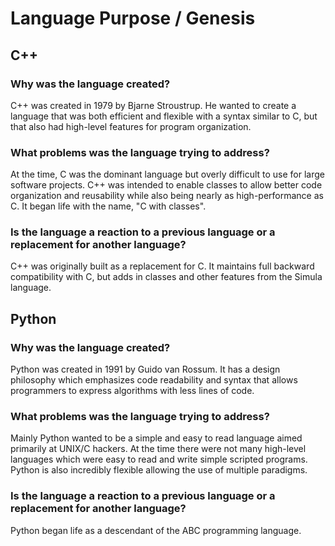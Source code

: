 # Language Purpose / Genesis

## C++
### Why was the language created?
C++ was created in 1979 by Bjarne Stroustrup. He wanted to create a 
language that was both efficient and flexible with a syntax similar to C, but 
that also had high-level features for program organization.

### What problems was the language trying to address?
At the time, C was the dominant language but overly difficult to use for large
software projects. C++ was intended to enable classes to allow better code 
organization and reusability while also being nearly as high-performance 
as C. It began life with the name, "C with classes".

### Is the language a reaction to a previous language or a replacement for another language?
C++ was originally built as a replacement for C. It maintains full backward 
compatibility with C, but adds in classes and other features from the Simula 
language. 

## Python
### Why was the language created?
Python was created in 1991 by Guido van Rossum. It has a design philosophy 
which emphasizes code readability and syntax that allows programmers to express
algorithms with less lines of code.
 
### What problems was the language trying to address?
Mainly Python wanted to be a simple and easy to read language aimed primarily at
UNIX/C hackers. At the time there were not many high-level languages which were 
easy to read and write simple scripted programs. Python is also incredibly 
flexible allowing the use of multiple paradigms.

### Is the language a reaction to a previous language or a replacement for another language?
Python began life as a descendant of the ABC programming language.


